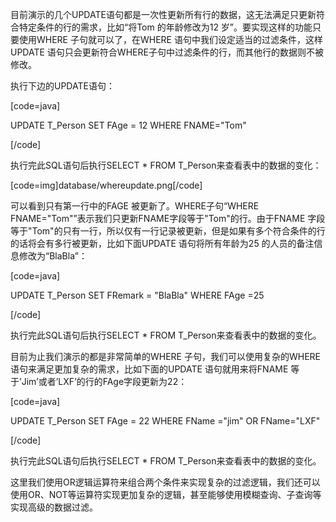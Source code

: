 目前演示的几个UPDATE语句都是一次性更新所有行的数据，这无法满足只更新符合特定条件的行的需求，比如“将Tom 的年龄修改为12 岁”。要实现这样的功能只要使用WHERE 子句就可以了，在WHERE 语句中我们设定适当的过滤条件，这样UPDATE 语句只会更新符合WHERE子句中过滤条件的行，而其他行的数据则不被修改。
执行下边的UPDATE语句：
[code=java]
UPDATE T_Person SET FAge = 12 WHERE FNAME="Tom"
[/code]
执行完此SQL语句后执行SELECT * FROM T_Person来查看表中的数据的变化：
[code=img]database/whereupdate.png[/code]
可以看到只有第一行中的FAGE 被更新了。WHERE子句“WHERE FNAME="Tom"”表示我们只更新FNAME字段等于"Tom"的行。由于FNAME 字段等于"Tom"的只有一行，所以仅有一行记录被更新，但是如果有多个符合条件的行的话将会有多行被更新，比如下面UPDATE 语句将所有年龄为25 的人员的备注信息修改为“BlaBla”：
[code=java]
UPDATE T_Person SET FRemark = "BlaBla" WHERE FAge =25
[/code]
执行完此SQL语句后执行SELECT * FROM T_Person来查看表中的数据的变化。
目前为止我们演示的都是非常简单的WHERE 子句，我们可以使用复杂的WHERE 语句来满足更加复杂的需求，比如下面的UPDATE 语句就用来将FNAME 等于’Jim’或者’LXF’的行的FAge字段更新为22：
[code=java]
UPDATE T_Person SET FAge = 22 WHERE FName ="jim" OR FName="LXF"
[/code]
执行完此SQL语句后执行SELECT * FROM T_Person来查看表中的数据的变化。
这里我们使用OR逻辑运算符来组合两个条件来实现复杂的过滤逻辑，我们还可以使用OR、NOT等运算符实现更加复杂的逻辑，甚至能够使用模糊查询、子查询等实现高级的数据过滤。